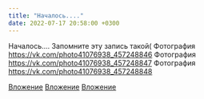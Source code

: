 ```yaml
---
title: "Началось...."
date: 2022-07-17 20:58:00 +0300
---
```


Началось....
Запомните эту запись такой(
Фотография
https://vk.com/photo41076938_457248846
Фотография
https://vk.com/photo41076938_457248847
Фотография
https://vk.com/photo41076938_457248848

[Вложение](https://vk.com/photo41076938_457248846)
[Вложение](https://vk.com/photo41076938_457248847)
[Вложение](https://vk.com/photo41076938_457248848)
